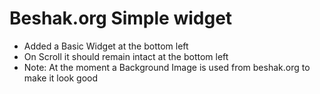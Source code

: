 # Beshak.org Simple widget

- Added a Basic Widget at the bottom left
- On Scroll it should remain intact at the bottom left
- Note: At the moment a Background Image is used from beshak.org to make it look good
